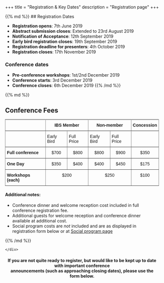 +++
title = "Registration & Key Dates"
description = "Registration page"
+++

<div class="container-fluid">
    <div class="row">
        <div class="col-sm-5 col-md-5 col-lg-5">
{{% md %}}
## Registration Dates

- **Registration opens**: 7th June 2019
- **Abstract submission closes**: Extended to 23rd August 2019
- **Notification of Acceptance**: 12th September 2019
- **Early bird registration closes**: 19th September 2019
- **Registration deadline for presenters**: 4th October 2019
- **Registration closes**: 17th November 2019


### Conference dates

- **Pre-conference workshops**: 1st/2nd December 2019
- **Conference starts**: 3rd December 2019
- **Conference closes**: 6th December 2019
{{% /md %}}
    </div>
    <div class="col-sm-7 col-md-7 col-lg-7">
        
{{% md %}}

## Conference Fees

<!--|  | IBS Member | Non-member | Concession |
|------------------|------------:|------------:|------------:|
| Full conference | $700 | $800 | $350 |
| One Day | $350 | $400 | $175 |
| Workshops (each) | $200 | $250 | $100 |-->
 
<style type="text/css">
.tg  {border-collapse:collapse;border-spacing:0;}
.tg td{font-family:Arial, sans-serif;font-size:14px;padding:10px 5px;border-style:solid;border-width:1px;overflow:hidden;word-break:normal;border-color:black;}
.tg th{font-family:Arial, sans-serif;font-size:14px;font-weight:normal;padding:10px 5px;border-style:solid;border-width:1px;overflow:hidden;word-break:normal;border-color:black;}
.tg .tg-c3ow{border-color:inherit;text-align:center;vertical-align:top}
.tg .tg-0pky{border-color:inherit;text-align:left;vertical-align:top}
.tg .tg-7btt{font-weight:bold;border-color:inherit;text-align:center;vertical-align:top}
.tg .tg-fymr{font-weight:bold;border-color:inherit;text-align:left;vertical-align:top}
</style>
<table class="tg">
  <tr>
    <th class="tg-0pky"></th>
    <th class="tg-7btt" colspan="2">IBS Member</th>
    <th class="tg-7btt" colspan="2">Non-member</th>
    <th class="tg-7btt">Concession</th>
  </tr>
  <tr>
    <td class="tg-fymr"></td>
    <td class="tg-0pky">Early Bird</td>
    <td class="tg-0pky">Full Price</td>
    <td class="tg-0pky">Early Bird</td>
    <td class="tg-0pky">Full Price</td>
    <td class="tg-0pky"></td>
  </tr>
  <tr>
    <td class="tg-fymr">Full conference</td>
    <td class="tg-c3ow">$700</td>
    <td class="tg-c3ow">$800</td>
    <td class="tg-c3ow">$800</td>
    <td class="tg-c3ow">$900</td>
    <td class="tg-c3ow">$350</td>
  </tr>
  <tr>
    <td class="tg-fymr">One Day</td>
    <td class="tg-c3ow">$350</td>
    <td class="tg-c3ow">$400</td>
    <td class="tg-c3ow">$400</td>
    <td class="tg-c3ow">$450</td>
    <td class="tg-c3ow">$175</td>
  </tr>
  <tr>
    <td class="tg-fymr">Workshops (each)</td>
    <td class="tg-c3ow" colspan="2">$200</td>
    <td class="tg-c3ow" colspan="2">$250</td>
    <td class="tg-c3ow">$100</td>
  </tr>
</table>
 
 
#### Additional notes:  

- Conference dinner and welcome reception cost included in full conference registration fee.  
- Additional guests for welcome reception and conference dinner available at additional cost.  
- Social program costs are _not_ included and are as displayed in registration form below or at [Social program page](/social/)

{{% /md %}}   
        
    </div>
</div>
</div>



<script type="text/javascript" src="https://form.jotform.co/jsform/91481428555867"></script>



<div style="text-align: center">
<h4>If you are not quite ready to register, but would like to be kept up to date with important conference <br>
announcements (such as approaching closing dates), please use the form below.</h4>
</div>


<!--- Jotform Sign up form linked to Mailchimp -->
<script type="text/javascript" src="https://form.jotform.co/jsform/91631096825865"></script>
